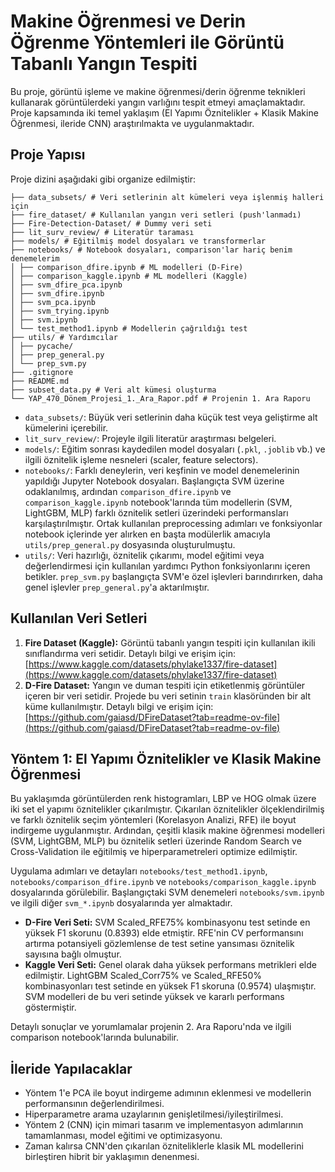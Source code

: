 # Makine Öğrenmesi ve Derin Öğrenme Yöntemleri ile Görüntü Tabanlı Yangın Tespiti
Bu proje, görüntü işleme ve makine öğrenmesi/derin öğrenme teknikleri kullanarak görüntülerdeki yangın varlığını tespit etmeyi amaçlamaktadır. Proje kapsamında iki temel yaklaşım (El Yapımı Öznitelikler + Klasik Makine Öğrenmesi, ileride CNN) araştırılmakta ve uygulanmaktadır.

## Proje Yapısı
Proje dizini aşağıdaki gibi organize edilmiştir:
```
├── data_subsets/ # Veri setlerinin alt kümeleri veya işlenmiş halleri için
├── fire_dataset/ # Kullanılan yangın veri setleri (push'lanmadı)
├── Fire-Detection-Dataset/ # Dummy veri seti
├── lit_surv_review/ # Literatür taraması
├── models/ # Eğitilmiş model dosyaları ve transformerlar
├── notebooks/ # Notebook dosyaları, comparison'lar hariç benim denemelerim
│ ├── comparison_dfire.ipynb # ML modelleri (D-Fire)
│ ├── comparison_kaggle.ipynb # ML modelleri (Kaggle)
│ ├── svm_dfire_pca.ipynb
│ ├── svm_dfire.ipynb
│ ├── svm_pca.ipynb
│ ├── svm_trying.ipynb
│ ├── svm.ipynb
│ └── test_method1.ipynb # Modellerin çağrıldığı test
├── utils/ # Yardımcılar
│ ├── pycache/
│ ├── prep_general.py
│ └── prep_svm.py
├── .gitignore 
├── README.md 
├── subset_data.py # Veri alt kümesi oluşturma
└── YAP_470_Dönem_Projesi_1._Ara_Rapor.pdf # Projenin 1. Ara Raporu
```
   
*   `data_subsets/`: Büyük veri setlerinin daha küçük test veya geliştirme alt kümelerini içerebilir.
*   `lit_surv_review/`: Projeyle ilgili literatür araştırması belgeleri.
*   `models/`: Eğitim sonrası kaydedilen model dosyaları (`.pkl`, `.joblib` vb.) ve ilgili öznitelik işleme nesneleri (scaler, feature selectors).
*   `notebooks/`: Farklı deneylerin, veri keşfinin ve model denemelerinin yapıldığı Jupyter Notebook dosyaları. Başlangıçta SVM üzerine odaklanılmış, ardından `comparison_dfire.ipynb` ve `comparison_kaggle.ipynb` notebook'larında tüm modellerin (SVM, LightGBM, MLP) farklı öznitelik setleri üzerindeki performansları karşılaştırılmıştır. Ortak kullanılan preprocessing adımları ve fonksiyonlar notebook içlerinde yer alırken en başta modülerlik amacıyla `utils/prep_general.py` dosyasında oluşturulmuştu.
*   `utils/`: Veri hazırlığı, öznitelik çıkarımı, model eğitimi veya değerlendirmesi için kullanılan yardımcı Python fonksiyonlarını içeren betikler. `prep_svm.py` başlangıçta SVM'e özel işlevleri barındırırken, daha genel işlevler `prep_general.py`'a aktarılmıştır.

## Kullanılan Veri Setleri
1.  **Fire Dataset (Kaggle):** Görüntü tabanlı yangın tespiti için kullanılan ikili sınıflandırma veri setidir. Detaylı bilgi ve erişim için: [https://www.kaggle.com/datasets/phylake1337/fire-dataset](https://www.kaggle.com/datasets/phylake1337/fire-dataset)
2.  **D-Fire Dataset:** Yangın ve duman tespiti için etiketlenmiş görüntüler içeren bir veri setidir. Projede bu veri setinin `train` klasöründen bir alt küme kullanılmıştır. Detaylı bilgi ve erişim için: [https://github.com/gaiasd/DFireDataset?tab=readme-ov-file](https://github.com/gaiasd/DFireDataset?tab=readme-ov-file)

## Yöntem 1: El Yapımı Öznitelikler ve Klasik Makine Öğrenmesi
Bu yaklaşımda görüntülerden renk histogramları, LBP ve HOG olmak üzere iki set el yapımı öznitelikler çıkarılmıştır. Çıkarılan öznitelikler ölçeklendirilmiş ve farklı öznitelik seçim yöntemleri (Korelasyon Analizi, RFE) ile boyut indirgeme uygulanmıştır. Ardından, çeşitli klasik makine öğrenmesi modelleri (SVM, LightGBM, MLP) bu öznitelik setleri üzerinde Random Search ve Cross-Validation ile eğitilmiş ve hiperparametreleri optimize edilmiştir.

Uygulama adımları ve detayları `notebooks/test_method1.ipynb`, `notebooks/comparison_dfire.ipynb` ve `notebooks/comparison_kaggle.ipynb` dosyalarında görülebilir. Başlangıçtaki SVM denemeleri `notebooks/svm.ipynb` ve ilgili diğer `svm_*.ipynb` dosyalarında yer almaktadır.

*   **D-Fire Veri Seti:** SVM Scaled\_RFE75% kombinasyonu test setinde en yüksek F1 skorunu (0.8393) elde etmiştir. RFE'nin CV performansını artırma potansiyeli gözlemlense de test setine yansıması öznitelik sayısına bağlı olmuştur.
*   **Kaggle Veri Seti:** Genel olarak daha yüksek performans metrikleri elde edilmiştir. LightGBM Scaled\_Corr75% ve Scaled\_RFE50% kombinasyonları test setinde en yüksek F1 skoruna (0.9574) ulaşmıştır. SVM modelleri de bu veri setinde yüksek ve kararlı performans göstermiştir.

Detaylı sonuçlar ve yorumlamalar projenin 2. Ara Raporu'nda ve ilgili comparison notebook'larında bulunabilir.

## İleride Yapılacaklar
*   Yöntem 1'e PCA ile boyut indirgeme adımının eklenmesi ve modellerin performansının değerlendirilmesi.
*   Hiperparametre arama uzaylarının genişletilmesi/iyileştirilmesi.
*   Yöntem 2 (CNN) için mimari tasarım ve implementasyon adımlarının tamamlanması, model eğitimi ve optimizasyonu.
*   Zaman kalırsa CNN'den çıkarılan özniteliklerle klasik ML modellerini birleştiren hibrit bir yaklaşımın denenmesi.
